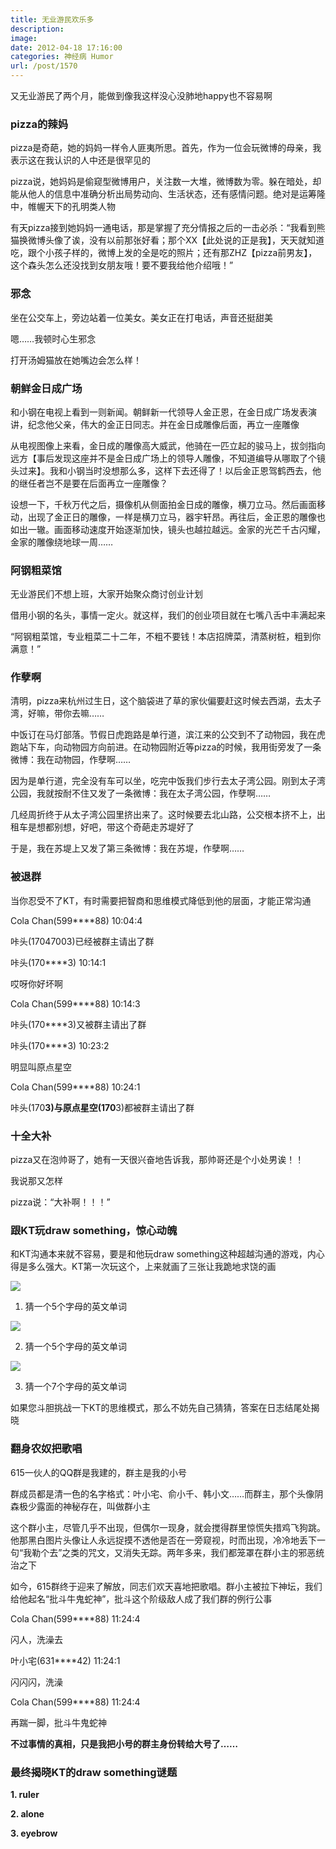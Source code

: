```yaml
---
title: 无业游民欢乐多
description: 
image: 
date: 2012-04-18 17:16:00
categories: 神经病 Humor
url: /post/1570
---
```


又无业游民了两个月，能做到像我这样没心没肺地happy也不容易啊

### pizza的辣妈

pizza是奇葩，她的妈妈一样令人匪夷所思。首先，作为一位会玩微博的母亲，我表示这在我认识的人中还是很罕见的

pizza说，她妈妈是偷窥型微博用户，关注数一大堆，微博数为零。躲在暗处，却能从他人的信息中准确分析出局势动向、生活状态，还有感情问题。绝对是运筹隆中，帷幄天下的孔明类人物

有天pizza接到她妈妈一通电话，那是掌握了充分情报之后的一击必杀：“我看到熊猫换微博头像了诶，没有以前那张好看；那个XX【此处说的正是我】，天天就知道吃，跟个小孩子样的，微博上发的全是吃的照片；还有那ZHZ【pizza前男友】，这个森头怎么还没找到女朋友哦！要不要我给他介绍哦！”

### 邪念

坐在公交车上，旁边站着一位美女。美女正在打电话，声音还挺甜美

嗯……我顿时心生邪念

打开汤姆猫放在她嘴边会怎么样！

### 朝鲜金日成广场

和小钢在电视上看到一则新闻。朝鲜新一代领导人金正恩，在金日成广场发表演讲，纪念他父亲，伟大的金正日同志。并在金日成雕像后面，再立一座雕像

从电视图像上来看，金日成的雕像高大威武，他骑在一匹立起的骏马上，拔剑指向远方【事后发现这座并不是金日成广场上的领导人雕像，不知道编导从哪取了个镜头过来】。我和小钢当时没想那么多，这样下去还得了！以后金正恩驾鹤西去，他的继任者岂不是要在后面再立一座雕像？

设想一下，千秋万代之后，摄像机从侧面拍金日成的雕像，横刀立马。然后画面移动，出现了金正日的雕像，一样是横刀立马，器宇轩昂。再往后，金正恩的雕像也如出一辙。画面移动速度开始逐渐加快，镜头也越拉越远。金家的光芒千古闪耀，金家的雕像绕地球一周……

### 阿钢粗菜馆

无业游民们不想上班，大家开始聚众商讨创业计划

借用小钢的名头，事情一定火。就这样，我们的创业项目就在七嘴八舌中丰满起来

“阿钢粗菜馆，专业粗菜二十二年，不粗不要钱！本店招牌菜，清蒸树桩，粗到你满意！”

### 作孽啊

清明，pizza来杭州过生日，这个脑袋进了草的家伙偏要赶这时候去西湖，去太子湾，好嘛，带你去嘛……

中饭订在马灯部落。节假日虎跑路是单行道，滨江来的公交到不了动物园，我在虎跑站下车，向动物园方向前进。在动物园附近等pizza的时候，我用街旁发了一条微博：我在动物园，作孽啊……

因为是单行道，完全没有车可以坐，吃完中饭我们步行去太子湾公园。刚到太子湾公园，我就按耐不住又发了一条微博：我在太子湾公园，作孽啊……

几经周折终于从太子湾公园里挤出来了。这时候要去北山路，公交根本挤不上，出租车是想都别想，好吧，带这个奇葩走苏堤好了

于是，我在苏堤上又发了第三条微博：我在苏堤，作孽啊……

### 被退群

当你忍受不了KT，有时需要把智商和思维模式降低到他的层面，才能正常沟通

Cola Chan(599****88)  10:04:4

咔头(17047003)已经被群主请出了群

咔头(170****3)  10:14:1

哎呀你好坏啊

Cola Chan(599****88)  10:14:3

咔头(170****3)又被群主请出了群

咔头(170****3)  10:23:2

明显叫原点星空

Cola Chan(599****88)  10:24:1

咔头(170****3)与原点星空(170****3)都被群主请出了群

### 十全大补

pizza又在泡帅哥了，她有一天很兴奋地告诉我，那帅哥还是个小处男诶！！

我说那又怎样

pizza说：“大补啊！！！”

### 跟KT玩draw something，惊心动魄

和KT沟通本来就不容易，要是和他玩draw something这种超越沟通的游戏，内心得是多么强大。KT第一次玩这个，上来就画了三张让我跪地求饶的画

![](https://cdn.victor42.work/posts/2012-04/04-18/1.jpg)

1. 猜一个5个字母的英文单词

![](https://cdn.victor42.work/posts/2012-04/04-18/2.jpg)

2. 猜一个5个字母的英文单词

![](https://cdn.victor42.work/posts/2012-04/04-18/3.jpg)

3. 猜一个7个字母的英文单词

如果您斗胆挑战一下KT的思维模式，那么不妨先自己猜猜，答案在日志结尾处揭晓

### 翻身农奴把歌唱

615一伙人的QQ群是我建的，群主是我的小号

群成员都是清一色的名字格式：叶小宅、俞小千、韩小文……而群主，那个头像阴森极少露面的神秘存在，叫做群小主

这个群小主，尽管几乎不出现，但偶尔一现身，就会搅得群里惊慌失措鸡飞狗跳。他那黑白图片头像让人永远捉摸不透他是否在一旁窥视，时而出现，冷冷地丢下一句“我勒个去”之类的咒文，又消失无踪。两年多来，我们都笼罩在群小主的邪恶统治之下

如今，615群终于迎来了解放，同志们欢天喜地把歌唱。群小主被拉下神坛，我们给他起名“批斗牛鬼蛇神”，批斗这个阶级敌人成了我们群的例行公事

Cola Chan(599****88)  11:24:4

闪人，洗澡去

叶小宅(631****42)  11:24:1

闪闪闪，洗澡

Cola Chan(599****88)  11:24:4

再踹一脚，批斗牛鬼蛇神

**不过事情的真相，只是我把小号的群主身份转给大号了……**

### 最终揭晓KT的draw something谜题

**1. ruler**

**2. alone**

**3. eyebrow**